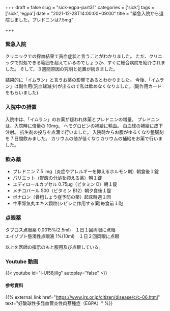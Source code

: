 +++
draft = false
slug = "sick-egpa-part31"
categories = ['sick']
tags = ['sick', 'egpa']
date = "2021-12-28T14:00:00+09:00"
title = "緊急入院から退院しました。プレドニンは7.5mg"

+++

### 緊急入院

クリニックでの採血結果で貧血症状と言うことがわかりました。
ただ、クリニックで対処できる範囲を超えているのでしょうか、すぐに総合病院を紹介されました。
そして、３週間原因の究明と処置が続きました。

結果的に「イムラン」と言うお薬の影響であるとわかりました。
今後、「イムラン」は副作用(汎血球減少)が出るので私は飲めなくなりました。(副作用カードをもらいました)

<!--more-->

### 入院中の措置

入院中は、「イムラン」のお薬が疑われ休薬とプレドニンの増量。
プレドニンは、入院時に倍量の 10mg。
ヘモグロビンの補給に輸血。
白血球の補給に皮下注射。
抗生剤の投与を点滴で行いました。
入院時からお腹がゆるくなり整腸剤を７日間飲みました。
カリウムの値が低くなりカリウムの補給をお薬で行いました。

### 飲み薬

- プレドニン 7.５ mg（炎症やアレルギーを抑えるホルモン剤）朝食後１錠
- パリエット（胃酸の分泌を抑える薬）朝１錠
- エディロールカプセル 0.75μg（ビタミン D）朝１錠
- メチコバール 500（ビタミン B12）朝夕食後１錠
- ボナロン（骨粗しょう症予防の薬）起床時週１回
- 牛車腎気丸エキス顆粒(シビレに作用する薬)毎食前１砲

### 点眼薬

タプロス点眼薬 0.0015%(2.5ml)　１日１回両眼に点眼  
エイゾプト懸濁性点眼液 1%(10ml)　１日２回両眼に点眼

以上を医師の指示のもと服用及び点眼している。

### Youtube 動画

{{< youtube id="l-UI58jiIIg" autoplay="false" >}}

#### 参考資料

{{% external_link href="https://www.jrs.or.jp/citizen/disease/c/c-06.html" text="好酸球性多発血管炎性肉芽種症（EGPA）" %}}
